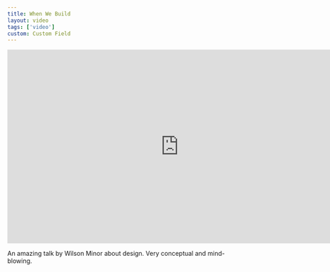 ```yaml
---
title: When We Build
layout: video
tags: ['video']
custom: Custom Field
---
```


<iframe src="http://player.vimeo.com/video/34017777?title=0&amp;byline=0&amp;portrait=0&amp;color=f55b2c" width="776" height="440" frameborder="0" webkitAllowFullScreen mozallowfullscreen allowFullScreen></iframe>

An amazing talk by Wilson Minor about design.  Very conceptual and mind-blowing.